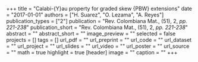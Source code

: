 +++
title = "Calabi-{Y}au property  for  graded skew {PBW} extensions"
date = "2017-01-01"
authors = ["H. Suarez", "O. Lezama", "A. Reyes"]
publication_types = ["2"]
publication = "Rev. Colombiana Mat., (51), 2, _pp. 221-238_"
publication_short = "Rev. Colombiana Mat., (51), 2, _pp. 221-238_"
abstract = ""
abstract_short = ""
image_preview = ""
selected = false
projects = []
tags = []
url_pdf = ""
url_preprint = ""
url_code = ""
url_dataset = ""
url_project = ""
url_slides = ""
url_video = ""
url_poster = ""
url_source = ""
math = true
highlight = true
[header]
image = ""
caption = ""
+++
